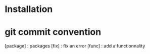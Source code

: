 # Installation

# git commit convention

[package] : packages
[fix] : fix an error
[func] : add a functionnality
